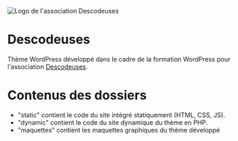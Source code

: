 ![Logo de l'association Descodeuses](https://descodeuses.org/img/logo-descodeuses.701b1e3c.png)

# Descodeuses

Thème WordPress développé dans le cadre de la formation WordPress pour
l'association [Descodeuses](https://descodeuses.org/ "Site de l'association").

# Contenus des dossiers

- "static" contient le code du site intégré statiquement (HTML, CSS, JS).
- "dynamic" contient le code du site dynamique du thème en PHP.
- "maquettes" contient les maquettes graphiques du thème développé
